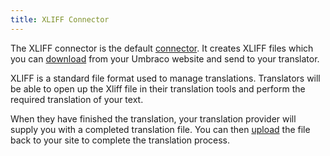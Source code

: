 ```yaml
---
title: XLIFF Connector
---
```


The XLIFF connector is the default [connector](../../key_topics/connector). It creates XLIFF files which you can [download](download) from your Umbraco website and send to your translator.

XLIFF is a standard file format used to manage translations. Translators will be able to open up the Xliff file in their translation tools and perform the required translation of your text. 

When they have finished the translation, your translation provider will supply you with a completed translation file. You can then [upload](upload) the file back to your site to complete the translation process. 